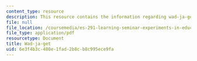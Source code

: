 ```yaml
---
content_type: resource
description: This resource contains the information regarding wad-ja-get.
file: null
file_location: /coursemedia/es-291-learning-seminar-experiments-in-education-spring-2003/6e3f4b3c480e1fad2b8cb8c995ece9fa_MITES_291S03_3a_wad.pdf
file_type: application/pdf
resourcetype: Document
title: Wad-ja-get
uid: 6e3f4b3c-480e-1fad-2b8c-b8c995ece9fa
---
```

